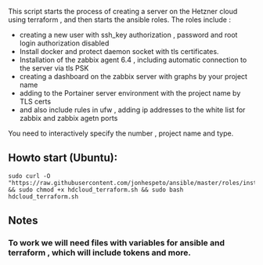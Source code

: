 This script starts the process of creating a server on the Hetzner cloud using terraform , and then starts the ansible roles.
The roles include :
- creating a new user with ssh_key authorization , password and root login authorization disabled
- Install docker and protect daemon socket with tls certificates.
- Installation of the zabbix agent 6.4 , including automatic connection to the server via tls PSK
-  creating a dashboard on the zabbix server with graphs by your project name
- adding to the Portainer server environment with the project name by TLS certs
- and also include rules in ufw , adding ip addresses to the white list for zabbix and zabbix agetn ports

You need to interactively specify the number , project name and type.

## Howto start (Ubuntu):
```
sudo curl -O "https://raw.githubusercontent.com/jonhespeto/ansible/master/roles/instance/hdcloud_terraform.sh" && sudo chmod +x hdcloud_terraform.sh && sudo bash hdcloud_terraform.sh
```
## Notes
### To work we will need files with variables for ansible and terraform , which will include tokens and more.
